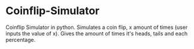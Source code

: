 # Coinflip-Simulator
Coinflip Simulator in python. Simulates a coin flip, x amount of times (user inputs the value of x). Gives the amount of times it's heads, tails and each percentage.
